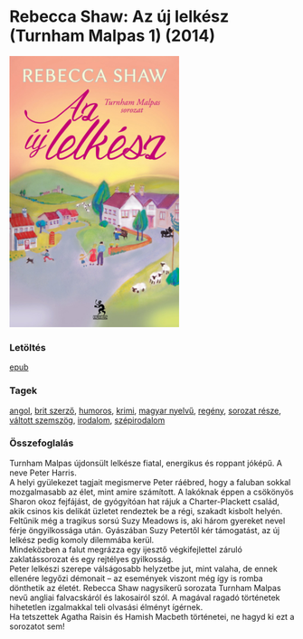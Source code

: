 # <a name="id_1009">Rebecca Shaw: Az új lelkész (Turnham Malpas 1) (2014)</a>
<img src="https://github.com/BercziSandor/calibre_lib/raw/main/libs/main/Rebecca%20Shaw/Az%20uj%20lelkesz%20%281009%29/cover.jpg" alt="cover" width="300"/>

### Letöltés
[epub](https://github.com/BercziSandor/calibre_lib/raw/main/libs/main/Rebecca%20Shaw/Az%20uj%20lelkesz%20%281009%29/Az%20uj%20lelkesz%20-%20Rebecca%20Shaw.epub)

### Tagek
[angol](https://github.com/berczisandor/calibre_lib/libs/main/_tags/angol.md), [brit szerző](https://github.com/berczisandor/calibre_lib/libs/main/_tags/brit%20szerz%c5%91.md), [humoros](https://github.com/berczisandor/calibre_lib/libs/main/_tags/humoros.md), [krimi](https://github.com/berczisandor/calibre_lib/libs/main/_tags/krimi.md), [magyar nyelvű](https://github.com/berczisandor/calibre_lib/libs/main/_tags/magyar%20nyelv%c5%b1.md), [regény](https://github.com/berczisandor/calibre_lib/libs/main/_tags/reg%c3%a9ny.md), [sorozat része](https://github.com/berczisandor/calibre_lib/libs/main/_tags/sorozat%20r%c3%a9sze.md), [váltott szemszög](https://github.com/berczisandor/calibre_lib/libs/main/_tags/v%c3%a1ltott%20szemsz%c3%b6g.md), [irodalom](https://github.com/berczisandor/calibre_lib/libs/main/_tags/irodalom.md), [szépirodalom](https://github.com/berczisandor/calibre_lib/libs/main/_tags/sz%c3%a9pirodalom.md)

### Összefoglalás
<div>
<p>Turnham ​Malpas újdonsült lelkésze fiatal, energikus és roppant jóképű. A neve Peter Harris.<br>A helyi gyülekezet tagjait megismerve Peter ráébred, hogy a faluban sokkal mozgalmasabb az élet, mint amire számított. A lakóknak éppen a csökönyös Sharon okoz fejfájást, de gyógyítóan hat rájuk a Charter-Plackett család, akik csinos kis delikát üzletet rendeztek be a régi, szakadt kisbolt helyén. Feltűnik még a tragikus sorsú Suzy Meadows is, aki három gyereket nevel férje öngyilkossága után. Gyászában Suzy Petertől kér támogatást, az új lelkész pedig komoly dilemmába kerül.<br>Mindeközben a falut megrázza egy ijesztő végkifejlettel záruló zaklatássorozat és egy rejtélyes gyilkosság.<br>Peter lelkészi szerepe válságosabb helyzetbe jut, mint valaha, de ennek ellenére legyőzi démonait – az események viszont még így is romba dönthetik az életét. Rebecca Shaw nagysikerű sorozata Turnham Malpas nevű angliai falvacskáról és lakosairól szól. A magával ragadó történetek hihetetlen izgalmakkal teli olvasási élményt ígérnek.<br>Ha tetszettek Agatha Raisin és Hamish Macbeth történetei, ne hagyd ki ezt a sorozatot sem!</p></div>


